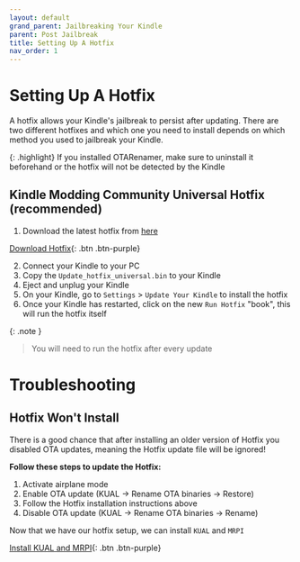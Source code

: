 ```yaml
---
layout: default
grand_parent: Jailbreaking Your Kindle
parent: Post Jailbreak
title: Setting Up A Hotfix
nav_order: 1
---
```


# Setting Up A Hotfix
A hotfix allows your Kindle's jailbreak to persist after updating. There are two different hotfixes and which one you need to install depends on which method you used to jailbreak your Kindle.

{: .highlight}
If you installed OTARenamer, make sure to uninstall it beforehand or the hotfix will not be detected by the Kindle

## Kindle Modding Community Universal Hotfix (recommended)
1. Download the latest hotfix from [here](https://github.com/KindleModding/Hotfix/releases/latest)

[Download Hotfix](https://github.com/KindleModding/Hotfix/releases/latest/download/Update_hotfix_universal.bin){: .btn .btn-purple}

2. Connect your Kindle to your PC
3. Copy the `Update_hotfix_universal.bin` to your Kindle
4. Eject and unplug your Kindle
5. On your Kindle, go to `Settings` > `Update Your Kindle` to install the hotfix
6. Once your Kindle has restarted, click on the new `Run Hotfix` "book", this will run the hotfix itself

{: .note }
> You will need to run the hotfix after every update
>

# Troubleshooting

## Hotfix Won't Install
There is a good chance that after installing an older version of Hotfix you disabled OTA updates, meaning the Hotfix update file will be ignored!

**Follow these steps to update the Hotfix:**
1. Activate airplane mode
2. Enable OTA update (KUAL -> Rename OTA binaries -> Restore)
3. Follow the Hotfix installation instructions above
4. Disable OTA update (KUAL -> Rename OTA binaries -> Rename)


Now that we have our hotfix setup, we can install `KUAL` and `MRPI`

[Install KUAL and MRPI](./installing-kual-mrpi){: .btn .btn-purple}
